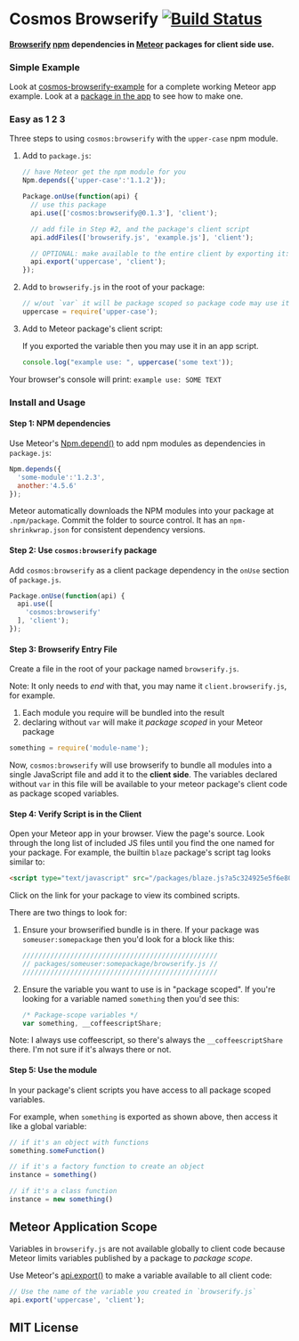 # Cosmos Browserify [![Build Status](https://travis-ci.org/elidoran/cosmos-browserify.svg?branch=master)](https://travis-ci.org/elidoran/cosmos-browserify)

#### [Browserify](http://browserify.org) [npm](http://npmjs.org) dependencies in [Meteor](http://meteor.com) packages for **client side** use.

### Simple Example

Look at [cosmos-browserify-example](http://github.com/elidoran/cosmos-browserify-example)
for a complete working Meteor app example. Look at a [package in the app](http://github.com/elidoran/cosmos-browserify-example/tree/master/packages/browserify-example)
to see how to make one.

### Easy as 1 2 3

Three steps to using `cosmos:browserify` with the `upper-case` npm module.

1. Add to `package.js`:

    ```javascript
    // have Meteor get the npm module for you
    Npm.depends({'upper-case':'1.1.2'});

    Package.onUse(function(api) {
      // use this package
      api.use(['cosmos:browserify@0.1.3'], 'client');

      // add file in Step #2, and the package's client script
      api.addFiles(['browserify.js', 'example.js'], 'client');

      // OPTIONAL: make available to the entire client by exporting it:
      api.export('uppercase', 'client');
    });
    ```

2. Add to `browserify.js` in the root of your package:

    ```javascript
    // w/out `var` it will be package scoped so package code may use it
    uppercase = require('upper-case');
    ```

3. Add to Meteor package's client script:

    If you exported the variable then you may use it in an app script.

    ```javascript
    console.log("example use: ", uppercase('some text'));
    ```

Your browser's console will print: `example use: SOME TEXT`


### Install and Usage

#### Step 1: NPM dependencies

Use Meteor's [Npm.depend()](http://docs.meteor.com/#/full/Npm-depends) to add npm
modules as dependencies in `package.js`:

```javascript
Npm.depends({
  'some-module':'1.2.3',
  another:'4.5.6'
});
```

Meteor automatically downloads the NPM modules into your package
at `.npm/package`. Commit the folder to source control. It has an
`npm-shrinkwrap.json` for consistent dependency versions.

#### Step 2: Use `cosmos:browserify` package

Add `cosmos:browserify` as a client package dependency in the `onUse` section
of `package.js`.

```javascript
Package.onUse(function(api) {
  api.use([
    'cosmos:browserify'
  ], 'client');
});
```

#### Step 3: Browserify Entry File

Create a file in the root of your package named `browserify.js`.

Note: It only needs to *end* with that, you may name it `client.browserify.js`,
for example.

1. Each module you require will be bundled into the result
2. declaring without `var` will make it *package scoped* in your Meteor package

```javascript
something = require('module-name');
```

Now, `cosmos:browserify` will use browserify to bundle all modules into a single
JavaScript file and add it to the **client side**. The variables declared
without `var` in this file will be available to your meteor package's client
code as package scoped variables.

#### Step 4: Verify Script is in the Client

Open your Meteor app in your browser. View the page's source. Look through the
long list of included JS files until you find the one named for your package.
For example, the builtin `blaze` package's script tag looks similar to:

```html
<script type="text/javascript" src="/packages/blaze.js?a5c324925e5f6e800a4"></script>
```

Click on the link for your package to view its combined scripts.

There are two things to look for:

1. Ensure your browserified bundle is in there. If your package was
`someuser:somepackage` then you'd look for a block like this:

    ```javascript
    /////////////////////////////////////////////////
    // packages/someuser:somepackage/browserify.js //
    /////////////////////////////////////////////////
    ```

2. Ensure the variable you want to use is in "package scoped". If you're looking
for a variable named `something` then you'd see this:

    ```javascript
    /* Package-scope variables */
    var something, __coffeescriptShare;
    ```

Note: I always use coffeescript, so there's always the `__coffeescriptShare` there.
I'm not sure if it's always there or not.


#### Step 5: Use the module

In your package's client scripts you have access to all package scoped variables.

For example, when `something` is exported as shown above, then access it like
a global variable:

```javascript
// if it's an object with functions
something.someFunction()

// if it's a factory function to create an object
instance = something()

// if it's a class function
instance = new something()
```

## Meteor Application Scope

Variables in `browserify.js` are not available globally to client code because Meteor limits variables published by a package to *package scope*.

Use Meteor's [api.export()](http://docs.meteor.com/#/full/pack_export) to make a variable available to all client code:

```javascript
// Use the name of the variable you created in `browserify.js`
api.export('uppercase', 'client');
```

## MIT License
